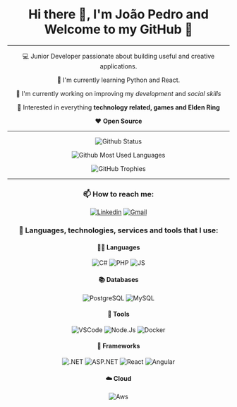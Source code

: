 <div align="center">

# Hi there 👋, I'm João Pedro and Welcome to my GitHub 🖖

---

 💻 Junior Developer passionate about building useful and creative applications.

 🌱 I'm currently learning Python and React.

 🔭 I'm currently working on improving my *development* and *social skills*

 🤔 Interested in everything **technology related, games and Elden Ring**

 ❤️ **Open Source**

---

![Github Status](https://github-readme-stats.vercel.app/api?username=pacheba&show_icons=true&theme=dark&bg_color=22272E&border_radius=2.5rem&border_color=22272E)

![Github Most Used Languages](https://github-readme-stats.vercel.app/api/top-langs?username=pacheba&layout=compact&show_icons=true&theme=dark&bg_color=22272E&border_radius=2.5rem&border_color=22272E)

![GitHub Trophies](https://github-profile-trophy.vercel.app/?username=pacheba&row=1&theme=onestar&no-bg=true&no-frame=true)

---

### 📫 How to reach me:
[![Linkedin](https://img.shields.io/badge/LinkedIn-0077B5?style=for-the-badge&logo=linkedin&logoColor=white)](https://www.linkedin.com/in/jo%C3%A3o-pedro-amaral-de-oliveira-9408a91a6/)
[![Gmail](https://img.shields.io/badge/Gmail-D14836?style=for-the-badge&logo=gmail&logoColor=white)](mailto:joaopamaral2002@gmail.com)

### 🚧 Languages, technologies, services and tools that I use:

#### 👨‍💻 Languages
![C#](https://img.shields.io/badge/C%23-239120?style=for-the-badge&logo=csharp&logoColor=white)
![PHP](https://img.shields.io/badge/PHP-777BB4?style=for-the-badge&logo=php&logoColor=white)
![JS](https://img.shields.io/badge/JavaScript-323330?style=for-the-badge&logo=javascript&logoColor=F7DF1E)

#### 📚 Databases
![PostgreSQL](https://img.shields.io/badge/PostgreSQL-316192?style=for-the-badge&logo=postgresql&logoColor=white)
![MySQL](https://img.shields.io/badge/MySQL-00000F?style=for-the-badge&logo=mysql&logoColor=white)

#### 🔧 Tools
![VSCode](https://img.shields.io/badge/VSCode-007ACC?style=for-the-badge&logo=visualstudiocode&logoColor=white)
![Node.Js](https://img.shields.io/badge/Node.js-43853D?style=for-the-badge&logo=node.js&logoColor=white)
![Docker](https://img.shields.io/badge/Docker-0DB7ED?style=for-the-badge&logo=docker&logoColor=white)

#### 🧰 Frameworks
![.NET](https://img.shields.io/badge/.NET-5C2D91?style=for-the-badge&logo=.net&logoColor=white)
![ASP.NET](https://img.shields.io/badge/ASP.NET-5C2D91?style=for-the-badge&logo=.net&logoColor=white)
![React](https://img.shields.io/badge/React-53C1DE?style=for-the-badge&logo=react&logoColor=white)
![Angular](https://img.shields.io/badge/Angular-DD0031?style=for-the-badge&logo=angular&logoColor=white)

#### ☁️ Cloud
![Aws](https://img.shields.io/badge/AWS-FF9900?style=for-the-badge&logo=amazon&logoColor=white)

</div>
